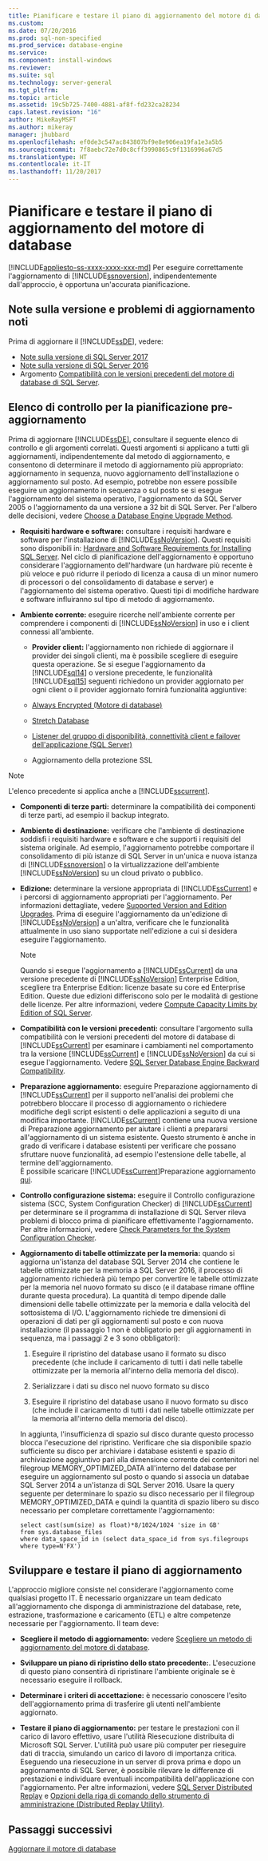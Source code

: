 ```yaml
---
title: Pianificare e testare il piano di aggiornamento del motore di database | Microsoft Docs
ms.custom: 
ms.date: 07/20/2016
ms.prod: sql-non-specified
ms.prod_service: database-engine
ms.service: 
ms.component: install-windows
ms.reviewer: 
ms.suite: sql
ms.technology: server-general
ms.tgt_pltfrm: 
ms.topic: article
ms.assetid: 19c5b725-7400-4881-af8f-fd232ca28234
caps.latest.revision: "16"
author: MikeRayMSFT
ms.author: mikeray
manager: jhubbard
ms.openlocfilehash: ef0de3c547ac843807bf9e8e906ea19fa1e3a5b5
ms.sourcegitcommit: 7f8aebc72e7d0c8cff3990865c9f1316996a67d5
ms.translationtype: HT
ms.contentlocale: it-IT
ms.lasthandoff: 11/20/2017
---
```

# <a name="plan-and-test-the-database-engine-upgrade-plan"></a>Pianificare e testare il piano di aggiornamento del motore di database
[!INCLUDE[appliesto-ss-xxxx-xxxx-xxx-md](../../includes/appliesto-ss-xxxx-xxxx-xxx-md.md)] Per eseguire correttamente l'aggiornamento di [!INCLUDE[ssnoversion](../../includes/ssnoversion-md.md)], indipendentemente dall'approccio, è opportuna un'accurata pianificazione.  
  
## <a name="release-notes-and-known-upgrade-issues"></a>Note sulla versione e problemi di aggiornamento noti  
 Prima di aggiornare il [!INCLUDE[ssDE](../../includes/ssde-md.md)], vedere:

- [Note sulla versione di SQL Server 2017](../../sql-server/sql-server-2017-release-notes.md) 
- [Note sulla versione di SQL Server 2016](../../sql-server/sql-server-2016-release-notes.md) 
- Argomento [Compatibilità con le versioni precedenti del motore di database di SQL Server](../../database-engine/sql-server-database-engine-backward-compatibility.md).  
  
## <a name="pre-upgrade-planning-checklist"></a>Elenco di controllo per la pianificazione pre-aggiornamento  
 Prima di aggiornare [!INCLUDE[ssDE](../../includes/ssde-md.md)], consultare il seguente elenco di controllo e gli argomenti correlati. Questi argomenti si applicano a tutti gli aggiornamenti, indipendentemente dal metodo di aggiornamento, e consentono di determinare il metodo di aggiornamento più appropriato: aggiornamento in sequenza, nuovo aggiornamento dell'installazione o aggiornamento sul posto. Ad esempio, potrebbe non essere possibile eseguire un aggiornamento in sequenza o sul posto se si esegue l'aggiornamento del sistema operativo, l'aggiornamento da SQL Server 2005 o l'aggiornamento da una versione a 32 bit di SQL Server. Per l'albero delle decisioni, vedere [Choose a Database Engine Upgrade Method](../../database-engine/install-windows/choose-a-database-engine-upgrade-method.md).  
  
-   **Requisiti hardware e software:** consultare i requisiti hardware e software per l'installazione di [!INCLUDE[ssNoVersion](../../includes/ssnoversion-md.md)]. Questi requisiti sono disponibili in: [Hardware and Software Requirements for Installing SQL Server](../../sql-server/install/hardware-and-software-requirements-for-installing-sql-server.md). Nel ciclo di pianificazione dell'aggiornamento è opportuno considerare l'aggiornamento dell'hardware (un hardware più recente è più veloce e può ridurre il periodo di licenza a causa di un minor numero di processori o del consolidamento di database e server) e l'aggiornamento del sistema operativo. Questi tipi di modifiche hardware e software influiranno sul tipo di metodo di aggiornamento.  
  
-   **Ambiente corrente:** eseguire ricerche nell'ambiente corrente per comprendere i componenti di [!INCLUDE[ssNoVersion](../../includes/ssnoversion-md.md)] in uso e i client connessi all'ambiente.  
  
    -   **Provider client:** l'aggiornamento non richiede di aggiornare il provider dei singoli clienti, ma è possibile scegliere di eseguire questa operazione. Se si esegue l'aggiornamento da [!INCLUDE[sql14](../../includes/sssql14-md.md)] o versione precedente, le funzionalità [!INCLUDE[sql15](../../includes/sssql15-md.md)] seguenti richiedono un provider aggiornato per ogni client o il provider aggiornato fornirà funzionalità aggiuntive:  
  
       -   [Always Encrypted &#40;Motore di database&#41;](../../relational-databases/security/encryption/always-encrypted-database-engine.md)  
  
       -   [Stretch Database](../../sql-server/stretch-database/stretch-database.md)  
  
       -   [Listener del gruppo di disponibilità, connettività client e failover dell'applicazione &#40;SQL Server&#41;](../../database-engine/availability-groups/windows/listeners-client-connectivity-application-failover.md)  
  
       -   Aggiornamento della protezione SSL  

   >[!NOTE]
   >L'elenco precedente si applica anche a [!INCLUDE[sscurrent](../../includes/sscurrent-md.md)].
  
-   **Componenti di terze parti:** determinare la compatibilità dei componenti di terze parti, ad esempio il backup integrato.  
  
-   **Ambiente di destinazione:** verificare che l'ambiente di destinazione soddisfi i requisiti hardware e software e che supporti i requisiti del sistema originale. Ad esempio, l'aggiornamento potrebbe comportare il consolidamento di più istanze di SQL Server in un'unica e nuova istanza di [!INCLUDE[ssnoversion](../../includes/ssnoversion-md.md)] o la virtualizzazione dell'ambiente [!INCLUDE[ssNoVersion](../../includes/ssnoversion-md.md)] su un cloud privato o pubblico.  
  
-   **Edizione:** determinare la versione appropriata di [!INCLUDE[ssCurrent](../../includes/ssnoversion-md.md)] e i percorsi di aggiornamento appropriati per l'aggiornamento. Per informazioni dettagliate, vedere [Supported Version and Edition Upgrades](../../database-engine/install-windows/supported-version-and-edition-upgrades.md). Prima di eseguire l'aggiornamento da un'edizione di [!INCLUDE[ssNoVersion](../../includes/ssnoversion-md.md)] a un'altra, verificare che le funzionalità attualmente in uso siano supportate nell'edizione a cui si desidera eseguire l'aggiornamento.  
  
    > [!NOTE]  
    >  Quando si esegue l'aggiornamento a [!INCLUDE[ssCurrent](../../includes/ssnoversion-md.md)] da una versione precedente di [!INCLUDE[ssNoVersion](../../includes/ssnoversion-md.md)] Enterprise Edition, scegliere tra Enterprise Edition: licenze basate su core ed Enterprise Edition. Queste due edizioni differiscono solo per le modalità di gestione delle licenze. Per altre informazioni, vedere [Compute Capacity Limits by Edition of SQL Server](../../sql-server/compute-capacity-limits-by-edition-of-sql-server.md).  
  
-   **Compatibilità con le versioni precedenti:** consultare l'argomento sulla compatibilità con le versioni precedenti del motore di database di [!INCLUDE[ssCurrent](../../includes/ssnoversion-md.md)] per esaminare i cambiamenti nel comportamento tra la versione [!INCLUDE[ssCurrent](../../includes/ssnoversion-md.md)] e [!INCLUDE[ssNoVersion](../../includes/ssnoversion-md.md)] da cui si esegue l'aggiornamento. Vedere [SQL Server Database Engine Backward Compatibility](../../database-engine/sql-server-database-engine-backward-compatibility.md).  
  
-   **Preparazione aggiornamento:**  eseguire Preparazione aggiornamento di [!INCLUDE[ssCurrent](../../includes/ssnoversion-md.md)] per il supporto nell'analisi dei problemi che potrebbero bloccare il processo di aggiornamento o richiedere modifiche degli script esistenti o delle applicazioni a seguito di una modifica importante. [!INCLUDE[ssCurrent](../../includes/ssnoversion-md.md)] contiene una nuova versione di Preparazione aggiornamento per aiutare i clienti a prepararsi all'aggiornamento di un sistema esistente.  Questo strumento è anche in grado di verificare i database esistenti per verificare che possano sfruttare nuove funzionalità, ad esempio l'estensione delle tabelle, al termine dell'aggiornamento.   
    È possibile scaricare [!INCLUDE[ssCurrent](../../includes/ssnoversion-md.md)]Preparazione aggiornamento  [qui](https://www.microsoft.com/en-us/download/details.aspx?id=48119).  
  
-   **Controllo configurazione sistema:**  eseguire il Controllo configurazione sistema (SCC, System Configuration Checker) di [!INCLUDE[ssCurrent](../../includes/ssnoversion-md.md)] per determinare se il programma di installazione di SQL Server rileva problemi di blocco prima di pianificare effettivamente l'aggiornamento. Per altre informazioni, vedere [Check Parameters for the System Configuration Checker](../../database-engine/install-windows/check-parameters-for-the-system-configuration-checker.md).  
  
-   **Aggiornamento di tabelle ottimizzate per la memoria:** quando si aggiorna un'istanza del database SQL Server 2014 che contiene le tabelle ottimizzate per la memoria a SQL Server 2016, il processo di aggiornamento richiederà più tempo per convertire le tabelle ottimizzate per la memoria nel nuovo formato su disco (e il database rimane offline durante questa procedura).   La quantità di tempo dipende dalle dimensioni delle tabelle ottimizzate per la memoria e dalla velocità del sottosistema di I/O. L'aggiornamento richiede tre dimensioni di operazioni di dati per gli aggiornamenti sul posto e con nuova installazione (il passaggio 1 non è obbligatorio per gli aggiornamenti in sequenza, ma i passaggi 2 e 3 sono obbligatori):  
  
    1.  Eseguire il ripristino del database usano il formato su disco precedente (che include il caricamento di tutti i dati nelle tabelle ottimizzate per la memoria all'interno della memoria del disco).  
  
    2.  Serializzare i dati su disco nel nuovo formato su disco  
  
    3.  Eseguire il ripristino del database usano il nuovo formato su disco (che include il caricamento di tutti i dati nelle tabelle ottimizzate per la memoria all'interno della memoria del disco).  
  
     In aggiunta, l'insufficienza di spazio sul disco durante questo processo blocca l'esecuzione del ripristino. Verificare che sia disponibile spazio sufficiente su disco per archiviare i database esistenti e spazio di archiviazione aggiuntivo pari alla dimensione corrente dei contenitori nel filegroup MEMORY_OPTIMIZED_DATA all'interno del database per eseguire un aggiornamento sul posto o quando si associa un databae SQL Server 2014 a un'istanza di SQL Server 2016. Usare la query seguente per determinare lo spazio su disco necessario per il filegroup MEMORY_OPTIMIZED_DATA e quindi la quantità di spazio libero su disco necessario per completare correttamente l'aggiornamento:  
  
    ```  
    select cast(sum(size) as float)*8/1024/1024 'size in GB'   
    from sys.database_files  
    where data_space_id in (select data_space_id from sys.filegroups where type=N'FX')  
    ```  
  
## <a name="develop-and-test-the-upgrade-plan"></a>Sviluppare e testare il piano di aggiornamento  
 L'approccio migliore consiste nel considerare l'aggiornamento come qualsiasi progetto IT. È necessario organizzare un team dedicato all'aggiornamento che disponga di amministrazione del database, rete, estrazione, trasformazione e caricamento (ETL) e altre competenze necessarie per l'aggiornamento. Il team deve:  
  
-   **Scegliere il metodo di aggiornamento:** vedere [Scegliere un metodo di aggiornamento del motore di database](../../database-engine/install-windows/choose-a-database-engine-upgrade-method.md).  
  
-   **Sviluppare un piano di ripristino dello stato precedente:**. L'esecuzione di questo piano consentirà di ripristinare l'ambiente originale se è necessario eseguire il rollback.  
  
-   **Determinare i criteri di accettazione:** è necessario conoscere l'esito dell'aggiornamento prima di trasferire gli utenti nell'ambiente aggiornato.  
  
-   **Testare il piano di aggiornamento:** per testare le prestazioni con il carico di lavoro effettivo, usare l'utilità Riesecuzione distribuita di Microsoft SQL Server. L'utilità può usare più computer per rieseguire dati di traccia, simulando un carico di lavoro di importanza critica. Eseguendo una riesecuzione in un server di prova prima e dopo un aggiornamento di SQL Server, è possibile rilevare le differenze di prestazioni e individuare eventuali incompatibilità dell'applicazione con l'aggiornamento. Per altre informazioni, vedere [SQL Server Distributed Replay](../../tools/distributed-replay/sql-server-distributed-replay.md) e [Opzioni della riga di comando dello strumento di amministrazione &#40;Distributed Replay Utility&#41;](../../tools/distributed-replay/administration-tool-command-line-options-distributed-replay-utility.md).  
  
## <a name="next-steps"></a>Passaggi successivi  
 [Aggiornare il motore di database](../../database-engine/install-windows/upgrade-database-engine.md)  
  
  
